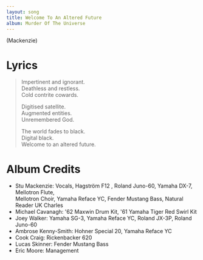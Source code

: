 ```yaml
---
layout: song
title: Welcome To An Altered Future
album: Murder Of The Universe
---
```


(Mackenzie)

# Lyrics

> Impertinent and ignorant.  
> Deathless and restless.  
> Cold contrite cowards.  
>  
> Digitised satellite.  
> Augmented entities.  
> Unremembered God.  
>  
> The world fades to black.  
> Digital black.  
> Welcome to an altered future.  

# Album Credits

* Stu Mackenzie: Vocals, Hagström F12 , Roland Juno-60, Yamaha DX-7, Mellotron Flute,  
Mellotron Choir, Yamaha Reface YC, Fender Mustang Bass, Natural Reader UK Charles
* Michael Cavanagh: '62 Maxwin Drum Kit, '61 Yamaha Tiger Red Swirl Kit
* Joey Walker: Yamaha SG-3, Yamaha Reface YC, Roland JX-3P, Roland Juno-60
* Ambrose Kenny-Smith: Hohner Special 20, Yamaha Reface YC
* Cook Craig: Rickenbacker 620
* Lucas Skinner: Fender Mustang Bass
* Eric Moore: Management

